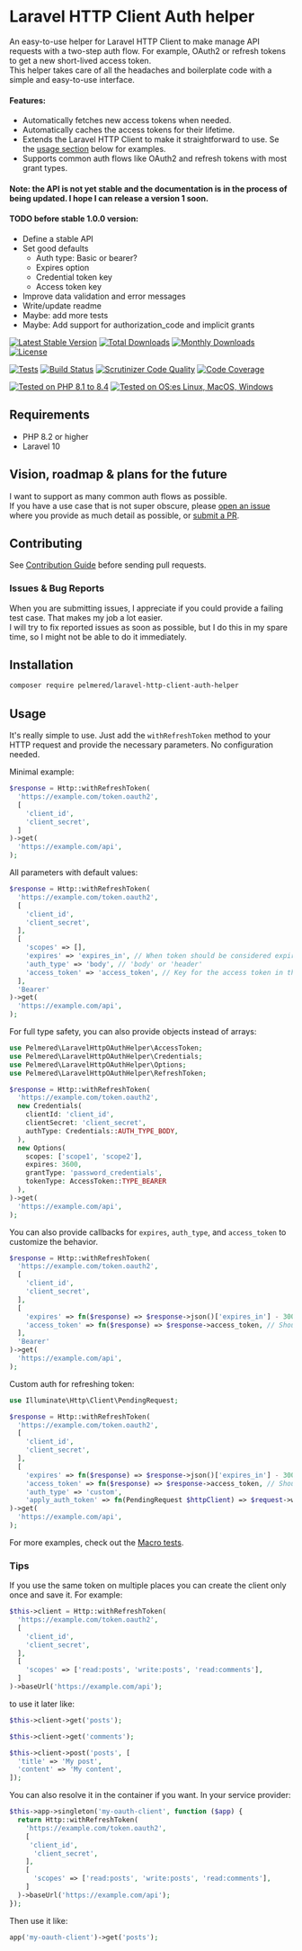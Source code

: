 

# Laravel HTTP Client Auth helper

An easy-to-use helper for Laravel HTTP Client to make manage API requests with a two-step auth flow. 
For example, OAuth2 or refresh tokens to get a new short-lived access token.\
This helper takes care of all the headaches and boilerplate code with a simple and easy-to-use interface.

#### Features:

- Automatically fetches new access tokens when needed.
- Automatically caches the access tokens for their lifetime.
- Extends the Laravel HTTP Client to make it straightforward to use. Se the [usage section](#usage) below for examples. 
- Supports common auth flows like OAuth2 and refresh tokens with most grant types.

#### Note: the API is not yet stable and the documentation is in the process of being updated. I hope I can release a version 1 soon.

#### TODO before stable 1.0.0 version:
- Define a stable API
- Set good defaults
  - Auth type: Basic or bearer?
  - Expires option
  - Credential token key
  - Access token key
- Improve data validation and error messages
- Write/update readme
- Maybe: add more tests
- Maybe: Add support for authorization_code and implicit grants

[![Latest Stable Version](https://poser.pugx.org/pelmered/laravel-http-client-auth-helper/v/stable)](https://packagist.org/packages/pelmered/laravel-http-client-auth-helper)
[![Total Downloads](https://poser.pugx.org/pelmered/laravel-http-client-auth-helper/d/total)](//packagist.org/packages/pelmered/laravel-http-client-auth-helper)
[![Monthly Downloads](https://poser.pugx.org/pelmered/laravel-http-client-auth-helper/d/monthly)](//packagist.org/packages/pelmered/laravel-http-client-auth-helper)
[![License](https://poser.pugx.org/pelmered/laravel-http-client-auth-helper/license)](https://packagist.org/packages/pelmered/laravel-http-client-auth-helper)

[![Tests](https://github.com/pelmered/laravel-http-client-auth-helper/actions/workflows/tests.yml/badge.svg?branch=main)](https://github.com/pelmered/laravel-http-client-auth-helper/actions/workflows/tests.yml)
[![Build Status](https://scrutinizer-ci.com/g/pelmered/laravel-http-client-auth-helper/badges/build.png?b=main)](https://scrutinizer-ci.com/g/pelmered/laravel-http-client-auth-helper/build-status/main)
[![Scrutinizer Code Quality](https://scrutinizer-ci.com/g/pelmered/laravel-http-client-auth-helper/badges/quality-score.png?b=main)](https://scrutinizer-ci.com/g/pelmered/laravel-http-client-auth-helper/?branch=master)
[![Code Coverage](https://scrutinizer-ci.com/g/pelmered/laravel-http-client-auth-helper/badges/coverage.png?b=main)](https://scrutinizer-ci.com/g/pelmered/laravel-http-client-auth-helper/?branch=main)

[![Tested on PHP 8.1 to 8.4](https://img.shields.io/badge/Tested%20on%20PHP-8.1%20|%208.2%20|%208.3%20|%208.4-brightgreen.svg?maxAge=2419200)](https://github.com/pelmered/filament-money-field/actions/workflows/tests.yml)
[![Tested on OS:es Linux, MacOS, Windows](https://img.shields.io/badge/Tested%20on%20lastest%20versions%20of-%20Ubuntu%20|%20MacOS%20|%20Windows-brightgreen.svg?maxAge=2419200)](https://github.com/pelmered/laravel-http-client-auth-helper/actions/workflows/tests.yml)

## Requirements

- PHP 8.2 or higher
- Laravel 10

## Vision, roadmap & plans for the future

I want to support as many common auth flows as possible.\
If you have a use case that is not super obscure,
please [open an issue](https://github.com/pelmered/laravel-http-client-auth-helper/issues/new) where you provide as much detail as possible,
or [submit a PR](https://github.com/pelmered/laravel-http-client-auth-helper/pulls).

## Contributing

See [Contribution Guide](.github/CONTRIBUTING.md) before sending pull requests.

### Issues & Bug Reports

When you are submitting issues, I appreciate if you could provide a failing test case. That makes my job a lot easier.\
I will try to fix reported issues as soon as possible, but I do this in my spare time, so I might not be able to do it immediately.

## Installation

```bash
composer require pelmered/laravel-http-client-auth-helper
```

## Usage

It's really simple to use. Just add the `withRefreshToken` method to your HTTP request and provide the necessary parameters. No configuration needed.

Minimal example:
```php
$response = Http::withRefreshToken(
  'https://example.com/token.oauth2',
  [
    'client_id',
    'client_secret',
  ]
)->get(
  'https://example.com/api',
);
```

All parameters with default values:
```php
$response = Http::withRefreshToken(
  'https://example.com/token.oauth2',
  [
    'client_id',
    'client_secret',
  ],
  [
    'scopes' => [],
    'expires' => 'expires_in', // When token should be considered expired. A string key in the response JSON for the expiration. We try to parse different formats and then remove 1 minute to be on the safe side.
    'auth_type' => 'body', // 'body' or 'header'
    'access_token' => 'access_token', // Key for the access token in the response JSON
  ],
  'Bearer'
)->get(
  'https://example.com/api',
);
```

For full type safety, you can also provide objects instead of arrays:
```php
use Pelmered\LaravelHttpOAuthHelper\AccessToken;
use Pelmered\LaravelHttpOAuthHelper\Credentials;
use Pelmered\LaravelHttpOAuthHelper\Options;
use Pelmered\LaravelHttpOAuthHelper\RefreshToken;

$response = Http::withRefreshToken(
  'https://example.com/token.oauth2',
  new Credentials(
    clientId: 'client_id',
    clientSecret: 'client_secret',
    authType: Credentials::AUTH_TYPE_BODY,
  ),
  new Options(
    scopes: ['scope1', 'scope2'],
    expires: 3600,
    grantType: 'password_credentials',
    tokenType: AccessToken::TYPE_BEARER
  ),
)->get(
  'https://example.com/api',
);
```

You can also provide callbacks for `expires`, `auth_type`, and `access_token` to customize the behavior.
```php
$response = Http::withRefreshToken(
  'https://example.com/token.oauth2',
  [
    'client_id',
    'client_secret',
  ],
  [
    'expires' => fn($response) => $response->json()['expires_in'] - 300, // Should return the ttl in seconds that has been parsed from the response and can be manipulated as you want.
    'access_token' => fn($response) => $response->access_token, // Should return the access token that has been parsed from the response.
  ],
  'Bearer'
)->get(
  'https://example.com/api',
);
```

Custom auth for refreshing token:

```php
use Illuminate\Http\Client\PendingRequest;

$response = Http::withRefreshToken(
  'https://example.com/token.oauth2',
  [
    'client_id',
    'client_secret',
  ],
  [
    'expires' => fn($response) => $response->json()['expires_in'] - 300, // Should return the ttl in seconds that has been parsed from the response and can be manipulated as you want.
    'access_token' => fn($response) => $response->access_token, // Should return the access token that has been parsed from the response.
    'auth_type' => 'custom',
    'apply_auth_token' => fn(PendingRequest $httpClient) => $request->withHeader('Authorization', 'Bearer ' . $token),
)->get(
  'https://example.com/api',
);
```

For more examples, check out the [Macro tests](tests/Unit/MacroTest.php).

### Tips

If you use the same token on multiple places you can create the client only once and save it. For example:
```php
$this->client = Http::withRefreshToken(
  'https://example.com/token.oauth2',
  [
    'client_id',
    'client_secret',
  ],
  [
    'scopes' => ['read:posts', 'write:posts', 'read:comments'],
  ]
)->baseUrl('https://example.com/api');
```

to use it later like:
```php
$this->client->get('posts');

$this->client->get('comments');

$this->client->post('posts', [
  'title' => 'My post',
  'content' => 'My content',
]);
```

You can also resolve it in the container if you want.
In your service provider:
```php
$this->app->singleton('my-oauth-client', function ($app) {
  return Http::withRefreshToken(
    'https://example.com/token.oauth2',
    [
     'client_id',
      'client_secret',
    ],
    [
      'scopes' => ['read:posts', 'write:posts', 'read:comments'],
    ]
  )->baseUrl('https://example.com/api');
});
```

Then use it like:
```php
app('my-oauth-client')->get('posts');
```
